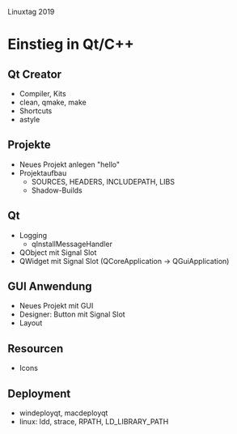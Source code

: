 Linuxtag 2019
# Einstieg in Qt/C++

## Qt Creator
* Compiler, Kits
* clean, qmake, make
* Shortcuts
* astyle

## Projekte
* Neues Projekt anlegen "hello"
* Projektaufbau
  * SOURCES, HEADERS, INCLUDEPATH, LIBS
  * Shadow-Builds

## Qt
* Logging
  * qInstallMessageHandler
* QObject mit Signal Slot
* QWidget mit Signal Slot (QCoreApplication -> QGuiApplication)

## GUI Anwendung
* Neues Projekt mit GUI
* Designer: Button mit Signal Slot
* Layout

## Resourcen
* Icons

## Deployment
* windeployqt, macdeployqt
* linux: ldd, strace, RPATH, LD_LIBRARY_PATH

